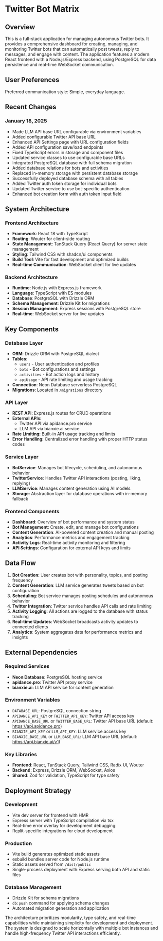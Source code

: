 # Twitter Bot Matrix

## Overview

This is a full-stack application for managing autonomous Twitter bots. It provides a comprehensive dashboard for creating, managing, and monitoring Twitter bots that can automatically post tweets, reply to messages, and engage with content. The application features a modern React frontend with a Node.js/Express backend, using PostgreSQL for data persistence and real-time WebSocket communication.

## User Preferences

Preferred communication style: Simple, everyday language.

## Recent Changes

### January 18, 2025
- Made LLM API base URL configurable via environment variables
- Added configurable Twitter API base URL
- Enhanced API Settings page with URL configuration fields
- Added API configuration save/load endpoints
- Fixed TypeScript errors in storage and component files
- Updated service classes to use configurable base URLs
- Integrated PostgreSQL database with full schema migration
- Added database relations for bots and activities
- Replaced in-memory storage with persistent database storage
- Successfully deployed database schema with all tables
- Added Twitter auth token storage for individual bots
- Updated Twitter service to use bot-specific authentication
- Enhanced bot creation form with auth token input field

## System Architecture

### Frontend Architecture
- **Framework**: React 18 with TypeScript
- **Routing**: Wouter for client-side routing
- **State Management**: TanStack Query (React Query) for server state management
- **Styling**: Tailwind CSS with shadcn/ui components
- **Build Tool**: Vite for fast development and optimized builds
- **Real-time Communication**: WebSocket client for live updates

### Backend Architecture
- **Runtime**: Node.js with Express.js framework
- **Language**: TypeScript with ES modules
- **Database**: PostgreSQL with Drizzle ORM
- **Schema Management**: Drizzle Kit for migrations
- **Session Management**: Express sessions with PostgreSQL store
- **Real-time**: WebSocket server for live updates

## Key Components

### Database Layer
- **ORM**: Drizzle ORM with PostgreSQL dialect
- **Tables**: 
  - `users` - User authentication and profiles
  - `bots` - Bot configurations and settings
  - `activities` - Bot action logs and history
  - `apiUsage` - API rate limiting and usage tracking
- **Connection**: Neon Database serverless PostgreSQL
- **Migrations**: Located in `/migrations` directory

### API Layer
- **REST API**: Express.js routes for CRUD operations
- **External APIs**: 
  - Twitter API via apidance.pro service
  - LLM API via bianxie.ai service
- **Rate Limiting**: Built-in API usage tracking and limits
- **Error Handling**: Centralized error handling with proper HTTP status codes

### Service Layer
- **BotService**: Manages bot lifecycle, scheduling, and autonomous behavior
- **TwitterService**: Handles Twitter API interactions (posting, liking, replying)
- **LLMService**: Manages content generation using AI models
- **Storage**: Abstraction layer for database operations with in-memory fallback

### Frontend Components
- **Dashboard**: Overview of bot performance and system status
- **Bot Management**: Create, edit, and manage bot configurations
- **Content Generation**: AI-powered content creation and manual posting
- **Analytics**: Performance metrics and engagement tracking
- **Activity Logs**: Real-time activity monitoring and filtering
- **API Settings**: Configuration for external API keys and limits

## Data Flow

1. **Bot Creation**: User creates bot with personality, topics, and posting frequency
2. **Content Generation**: LLM service generates tweets based on bot configuration
3. **Scheduling**: Bot service manages posting schedules and autonomous behavior
4. **Twitter Integration**: Twitter service handles API calls and rate limiting
5. **Activity Logging**: All actions are logged to the database with status tracking
6. **Real-time Updates**: WebSocket broadcasts activity updates to connected clients
7. **Analytics**: System aggregates data for performance metrics and insights

## External Dependencies

### Required Services
- **Neon Database**: PostgreSQL hosting service
- **apidance.pro**: Twitter API proxy service
- **bianxie.ai**: LLM API service for content generation

### Environment Variables
- `DATABASE_URL`: PostgreSQL connection string
- `APIDANCE_API_KEY` or `TWITTER_API_KEY`: Twitter API access key
- `APIDANCE_BASE_URL` or `TWITTER_BASE_URL`: Twitter API base URL (default: https://api.apidance.pro)
- `BIANXIE_API_KEY` or `LLM_API_KEY`: LLM service access key
- `BIANXIE_BASE_URL` or `LLM_BASE_URL`: LLM API base URL (default: https://api.bianxie.ai/v1)

### Key Libraries
- **Frontend**: React, TanStack Query, Tailwind CSS, Radix UI, Wouter
- **Backend**: Express, Drizzle ORM, WebSocket, Axios
- **Shared**: Zod for validation, TypeScript for type safety

## Deployment Strategy

### Development
- Vite dev server for frontend with HMR
- Express server with TypeScript compilation via tsx
- Real-time error overlay for development debugging
- Replit-specific integrations for cloud development

### Production
- Vite build generates optimized static assets
- esbuild bundles server code for Node.js runtime
- Static assets served from `/dist/public`
- Single-process deployment with Express serving both API and static files

### Database Management
- Drizzle Kit for schema migrations
- `db:push` command for applying schema changes
- Automated migration generation and application

The architecture prioritizes modularity, type safety, and real-time capabilities while maintaining simplicity for development and deployment. The system is designed to scale horizontally with multiple bot instances and handle high-frequency Twitter API interactions efficiently.